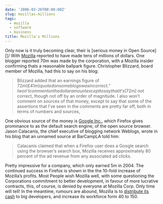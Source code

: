 ```yaml
---
date: '2006-03-26T00:00:00Z'
slug: mozillas-millions
tags:
  - mozilla
  - software
  - business
title: Mozilla's Millions
---
```


Only now is it truly becoming clear, their is [serious money in Open Source][]/
With [Mozilla][] reported to have made tens of millions of dollars. One blogger
reported 70m was made by the corporation, with a Mozilla insider confirming
thats a reasonable ballpark figure. Christopher Blizzard, board member of
Mozilla, had this to say on his blog:

> Blizzard added that an earnings figure of $72m (£41m) quoted on some blogs was
> incorrect. “I won’t comment on the dollar amount except to say that it’s
> [$72m] not correct, though not off by an order of magnitude. I also won’t
> comment on sources of that money, except to say that some of the assertions
> that I’ve seen in the comments are pretty far off, both in terms of numbers
> and sources,

One obvious source of the money is [Google Inc.][], which Firefox gives prominance
to as the default search engine, of the open source browser. Jason Calacanis, the
chief executive of blogging network Weblogs, wrote in his blog that an unnamed source
at BarCampLA told him:

> Calacanis claimed that when a Firefox user does a Google search using the
> browser’s search box, Mozilla receives approximately 80 percent of the ad
> revenue from any associated ad clicks.

Pretty impressive for a company, which only earned 5m in 2004. The continued
success in Firefox is shown in the the 10-fold increase of Mozilla’s profits.
Most People wish Mozilla well, with some questioning the Corporations commitment
to better development, in favour of more lucrative contracts, this, of course,
is denied by everyone at Mozilla Corp. Only time will tell! In the meantime,
rumours are abound, Mozilla is to [distribute its cash][cash] to big developers,
and increase its workforce form 40 to 150.

[ZDnet]:
  http://news.zdnet.co.uk/software/applications/0,39020384,39256661,00.htm
[Mozilla]: http://www.mozilla.com/ 'Mozilla Corp'
[Google Inc.]: http://www.google.ie/ 'Google'
[cash]: http://uk.builder.com/manage/work/0,39026594,39304018,00.htm
